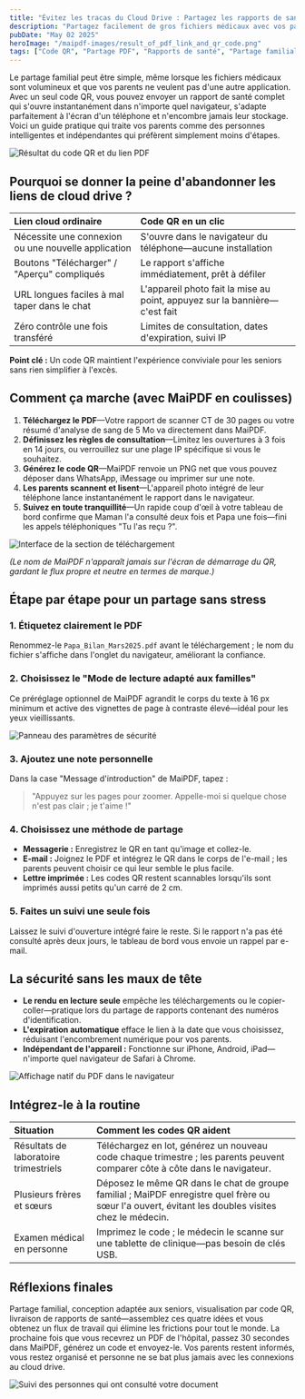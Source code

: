 ```yaml
---
title: "Évitez les tracas du Cloud Drive : Partagez les rapports de santé avec vos parents via un simple code QR"
description: "Partagez facilement de gros fichiers médicaux avec vos parents grâce à un simple code QR. Pas d'applications, pas de connexion, juste un accès instantané au navigateur."
pubDate: "May 02 2025"
heroImage: "/maipdf-images/result_of_pdf_link_and_qr_code.png"
tags: ["Code QR", "Partage PDF", "Rapports de santé", "Partage familial", "Adapté aux seniors"]
---
```


Le partage familial peut être simple, même lorsque les fichiers médicaux sont volumineux et que vos parents ne veulent pas d'une autre application. Avec un seul code QR, vous pouvez envoyer un rapport de santé complet qui s'ouvre instantanément dans n'importe quel navigateur, s'adapte parfaitement à l'écran d'un téléphone et n'encombre jamais leur stockage. Voici un guide pratique qui traite vos parents comme des personnes intelligentes et indépendantes qui préfèrent simplement moins d'étapes.

![Résultat du code QR et du lien PDF](/maipdf-images/result_of_pdf_link_and_qr_code.png)

## Pourquoi se donner la peine d'abandonner les liens de cloud drive ?

| Lien cloud ordinaire                     | Code QR en un clic                             |
| :-------------------------------------- | :------------------------------------------ |
| Nécessite une connexion ou une nouvelle application           | S'ouvre dans le navigateur du téléphone—aucune installation    |
| Boutons "Télécharger" / "Aperçu" compliqués | Le rapport s'affiche immédiatement, prêt à défiler   |
| URL longues faciles à mal taper dans le chat       | L'appareil photo fait la mise au point, appuyez sur la bannière—c'est fait         |
| Zéro contrôle une fois transféré             | Limites de consultation, dates d'expiration, suivi IP      |

**Point clé :** Un code QR maintient l'expérience conviviale pour les seniors sans rien simplifier à l'excès.

## Comment ça marche (avec MaiPDF en coulisses)

1.  **Téléchargez le PDF**—Votre rapport de scanner CT de 30 pages ou votre résumé d'analyse de sang de 5 Mo va directement dans MaiPDF.
2.  **Définissez les règles de consultation**—Limitez les ouvertures à 3 fois en 14 jours, ou verrouillez sur une plage IP spécifique si vous le souhaitez.
3.  **Générez le code QR**—MaiPDF renvoie un PNG net que vous pouvez déposer dans WhatsApp, iMessage ou imprimer sur une note.
4.  **Les parents scannent et lisent**—L'appareil photo intégré de leur téléphone lance instantanément le rapport dans le navigateur.
5.  **Suivez en toute tranquillité**—Un rapide coup d'œil à votre tableau de bord confirme que Maman l'a consulté deux fois et Papa une fois—fini les appels téléphoniques "Tu l'as reçu ?".

![Interface de la section de téléchargement](/maipdf-images/upload_section.png)

*(Le nom de MaiPDF n'apparaît jamais sur l'écran de démarrage du QR, gardant le flux propre et neutre en termes de marque.)*

## Étape par étape pour un partage sans stress

### 1. Étiquetez clairement le PDF
Renommez-le `Papa_Bilan_Mars2025.pdf` avant le téléchargement ; le nom du fichier s'affiche dans l'onglet du navigateur, améliorant la confiance.

### 2. Choisissez le "Mode de lecture adapté aux familles"
Ce préréglage optionnel de MaiPDF agrandit le corps du texte à 16 px minimum et active des vignettes de page à contraste élevé—idéal pour les yeux vieillissants.

![Panneau des paramètres de sécurité](/maipdf-images/security_setting.png)

### 3. Ajoutez une note personnelle
Dans la case "Message d'introduction" de MaiPDF, tapez :

> "Appuyez sur les pages pour zoomer. Appelle-moi si quelque chose n'est pas clair ; je t'aime !"

### 4. Choisissez une méthode de partage

*   **Messagerie :** Enregistrez le QR en tant qu'image et collez-le.
*   **E-mail :** Joignez le PDF et intégrez le QR dans le corps de l'e-mail ; les parents peuvent choisir ce qui leur semble le plus facile.
*   **Lettre imprimée :** Les codes QR restent scannables lorsqu'ils sont imprimés aussi petits qu'un carré de 2 cm.

### 5. Faites un suivi une seule fois
Laissez le suivi d'ouverture intégré faire le reste. Si le rapport n'a pas été consulté après deux jours, le tableau de bord vous envoie un rappel par e-mail.

## La sécurité sans les maux de tête

*   **Le rendu en lecture seule** empêche les téléchargements ou le copier-coller—pratique lors du partage de rapports contenant des numéros d'identification.
*   **L'expiration automatique** efface le lien à la date que vous choisissez, réduisant l'encombrement numérique pour vos parents.
*   **Indépendant de l'appareil :** Fonctionne sur iPhone, Android, iPad—n'importe quel navigateur de Safari à Chrome.

![Affichage natif du PDF dans le navigateur](/maipdf-images/pdf_native_view_on_ui.png)

## Intégrez-le à la routine

| Situation               | Comment les codes QR aident                                                                                                |
| :---------------------- | :--------------------------------------------------------------------------------------------------------------- |
| Résultats de laboratoire trimestriels   | Téléchargez en lot, générez un nouveau code chaque trimestre ; les parents peuvent comparer côte à côte dans le navigateur.             |
| Plusieurs frères et sœurs       | Déposez le même QR dans le chat de groupe familial ; MaiPDF enregistre quel frère ou sœur l'a ouvert, évitant les doubles visites chez le médecin. |
| Examen médical en personne | Imprimez le code ; le médecin le scanne sur une tablette de clinique—pas besoin de clés USB.                                  |

## Réflexions finales

Partage familial, conception adaptée aux seniors, visualisation par code QR, livraison de rapports de santé—assemblez ces quatre idées et vous obtenez un flux de travail qui élimine les frictions pour tout le monde. La prochaine fois que vous recevrez un PDF de l'hôpital, passez 30 secondes dans MaiPDF, générez un code et envoyez-le. Vos parents restent informés, vous restez organisé et personne ne se bat plus jamais avec les connexions au cloud drive.

![Suivi des personnes qui ont consulté votre document](/maipdf-images/check_pdf_open_result.png)
